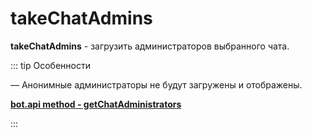 # takeChatAdmins

**takeChatAdmins** - загрузить администраторов выбранного чата.

::: tip  Особенности

— Анонимные администраторы не будут загружены и отображены.

**[bot.api method - getChatAdministrators](https://core.telegram.org/bots/api#getchatadministrators)**


:::



